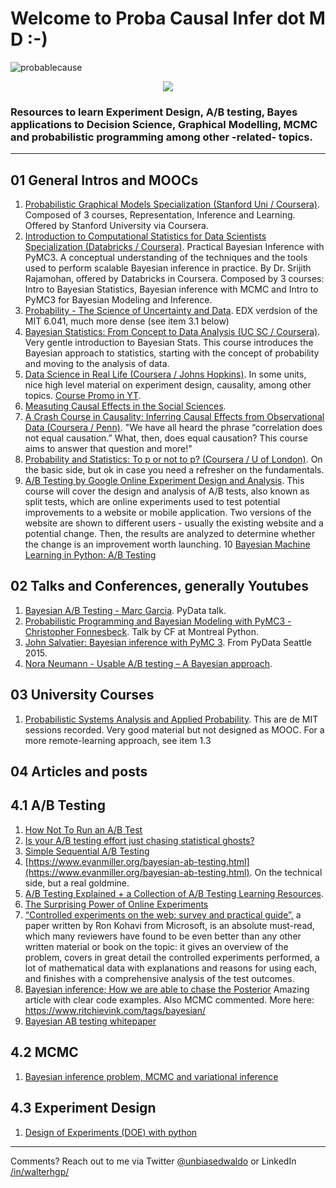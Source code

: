 # Welcome to Proba Causal Infer dot M D :-) 

![probablecause](https://blog.ml.cmu.edu/wp-content/uploads/2019/11/xkcd_causation.png)

<p align="center">
  <img src="https://blog.ml.cmu.edu/wp-content/uploads/2019/11/xkcd_causation.png" />
</p>

### Resources to learn Experiment Design, A/B testing, Bayes applications to Decision Science, Graphical Modelling, MCMC and probabilistic programming among other -related- topics.

---

## 01 General Intros and MOOCs
1. [Probabilistic Graphical Models Specialization (Stanford Uni / Coursera)](https://www.coursera.org/specializations/probabilistic-graphical-models). Composed of 3 courses, Representation, Inference and Learning. Offered by Stanford University via Coursera.
2. [Introduction to Computational Statistics for Data Scientists Specialization (Databricks / Coursera)](https://www.coursera.org/specializations/compstats). Practical Bayesian Inference with PyMC3. A conceptual understanding of the techniques and the tools used to perform scalable Bayesian inference in practice. By Dr. Srijith Rajamohan, offered by Databricks in Coursera. Composed by 3 courses: Intro to Bayesian Statistics, Bayesian inference with MCMC and Intro to PyMC3 for Bayesian Modeling and Inference. 
3. [Probability - The Science of Uncertainty and Data](https://www.edx.org/course/probability-the-science-of-uncertainty-and-data?utm_source=ocwprod-mit-opencourseware&utm_medium=affiliate_partner?utm_source=OCW&utm_medium=CHP&utm_campaign=OCW). EDX verdsion of the MIT 6.041, much more dense (see item 3.1 below)
4. [Bayesian Statistics: From Concept to Data Analysis (UC SC / Coursera)](https://www.coursera.org/learn/bayesian-statistics). Very gentle introduction to Bayesian Stats. This course introduces the Bayesian approach to statistics, starting with the concept of probability and moving to the analysis of data.
5. [Data Science in Real Life (Coursera / Johns Hopkins)](https://www.coursera.org/learn/real-life-data-science#syllabus). In some units, nice high level material on experiment design, causality, among other topics. [Course Promo in YT](https://www.youtube.com/watch?v=9BIYmw5wnBI).
6. [Measuting Causal Effects in the Social Sciences](https://www.coursera.org/learn/causal-effects). 
7. [A Crash Course in Causality: Inferring Causal Effects from Observational Data (Coursera / Penn)](https://www.coursera.org/learn/crash-course-in-causality). "We have all heard the phrase “correlation does not equal causation.”  What, then, does equal causation?  This course aims to answer that question and more!"
8. [Probability and Statistics: To p or not to p? (Coursera / U of London)](https://www.coursera.org/learn/probability-statistics#syllabus). On the basic side, but ok in case you need a refresher on the fundamentals. 
9. [A/B Testing by Google Online Experiment Design and Analysis](https://www.udacity.com/course/ab-testing--ud257). This course will cover the design and analysis of A/B tests, also known as split tests, which are online experiments used to test potential improvements to a website or mobile application. Two versions of the website are shown to different users - usually the existing website and a potential change. Then, the results are analyzed to determine whether the change is an improvement worth launching. 
10 [Bayesian Machine Learning in Python: A/B Testing](https://www.udemy.com/course/bayesian-machine-learning-in-python-ab-testing/) 



## 02 Talks and Conferences, generally Youtubes 

1. [Bayesian A/B Testing - Marc Garcia](https://www.youtube.com/watch?v=UxEFAkDlkiA). PyData talk. 
2. [Probabilistic Programming and Bayesian Modeling with PyMC3 - Christopher Fonnesbeck](https://www.youtube.com/watch?v=M-kBB2I4QlE). Talk by CF at Montreal Python. 
3. [John Salvatier: Bayesian inference with PyMC 3](https://www.youtube.com/watch?v=VVbJ4jEoOfU). From PyData Seattle 2015.
4. [Nora Neumann - Usable A/B testing – A Bayesian approach](https://www.youtube.com/watch?v=PSqtcNZDj4A).


## 03 University Courses

1. [Probabilistic Systems Analysis and Applied Probability](https://ocw.mit.edu/courses/electrical-engineering-and-computer-science/6-041-probabilistic-systems-analysis-and-applied-probability-fall-2010/video-lectures/). This are de MIT sessions recorded. Very good material but not designed as MOOC. For a more remote-learning approach, see item 1.3

## 04 Articles and posts

## 4.1 A/B Testing

1. [How Not To Run an A/B Test](https://www.evanmiller.org/how-not-to-run-an-ab-test.html)
2. [Is your A/B testing effort just chasing statistical ghosts?](https://booking.ai/is-your-a-b-testing-effort-just-chasing-statistical-ghosts-eb85602bef7e)
3. [Simple Sequential A/B Testing](https://www.evanmiller.org/sequential-ab-testing.html)
4. [https://www.evanmiller.org/bayesian-ab-testing.html](https://www.evanmiller.org/bayesian-ab-testing.html). On the technical side, but a real goldmine.
5. [A/B Testing Explained + a Collection of A/B Testing Learning Resources](https://soshace.com/ab-testing-resources/).
6. [The Surprising Power of Online Experiments](https://hbr.org/2017/09/the-surprising-power-of-online-experiments)
7. [“Controlled experiments on the web: survey and practical guide”,](https://www.exp-platform.com/Documents/controlledExperimentDMKD.pdf) a paper written by Ron Kohavi from Microsoft, is an absolute must-read, which many reviewers have found to be even better than any other written material or book on the topic: it gives an overview of the problem, covers in great detail the controlled experiments performed, a lot of mathematical data with explanations and reasons for using each, and finishes with a comprehensive analysis of the test outcomes.
8. [Bayesian inference; How we are able to chase the Posterior](https://www.ritchievink.com/blog/2019/06/10/bayesian-inference-how-we-are-able-to-chase-the-posterior/) Amazing article with clear code examples. Also MCMC commented. More here: https://www.ritchievink.com/tags/bayesian/
9. [Bayesian AB testing whitepaper](https://vwo.com/downloads/VWO_SmartStats_technical_whitepaper.pdf)


## 4.2 MCMC

1. [Bayesian inference problem, MCMC and variational inference](https://towardsdatascience.com/bayesian-inference-problem-mcmc-and-variational-inference-25a8aa9bce29)

## 4.3 Experiment Design

1. [Design of Experiments (DOE) with python](https://medium.com/mlearning-ai/design-of-experiments-doe-with-python-be88f5c013f5)


---
Comments? Reach out to me via Twitter [@unbiasedwaldo](https://twitter.com/UnbiasedWaldo) or LinkedIn [/in/walterhgp/](https://www.linkedin.com/in/walterhgp/)
